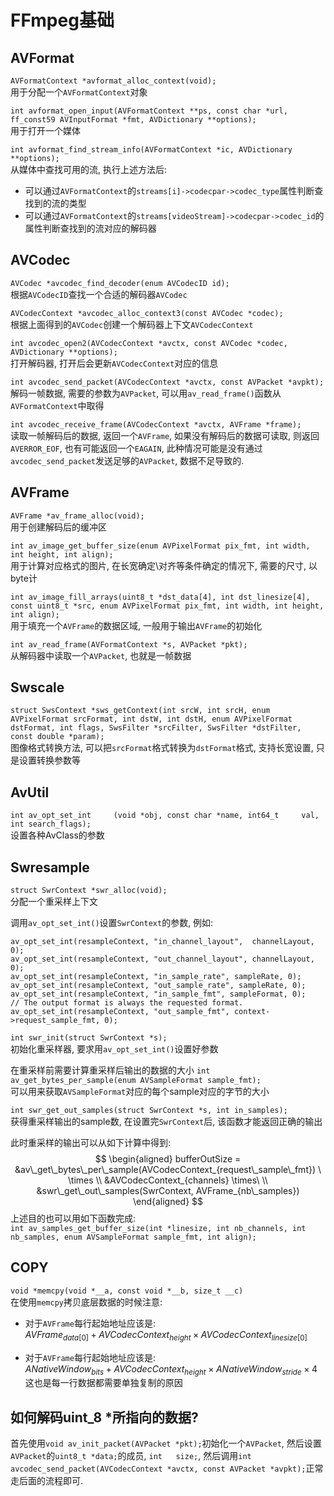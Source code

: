 # FFmpeg基础

## AVFormat
`AVFormatContext *avformat_alloc_context(void);`  
用于分配一个`AVFormatContext`对象  

`int avformat_open_input(AVFormatContext **ps, const char *url, ff_const59 AVInputFormat *fmt, AVDictionary **options);`  
用于打开一个媒体

`int avformat_find_stream_info(AVFormatContext *ic, AVDictionary **options);`  
从媒体中查找可用的流, 执行上述方法后:  
* 可以通过`AVFormatContext`的`streams[i]->codecpar->codec_type`属性判断查找到的流的类型
* 可以通过`AVFormatContext`的`streams[videoStream]->codecpar->codec_id`的属性判断查找到的流对应的解码器

## AVCodec
`AVCodec *avcodec_find_decoder(enum AVCodecID id);`  
根据`AVCodecID`查找一个合适的解码器`AVCodec`

`AVCodecContext *avcodec_alloc_context3(const AVCodec *codec);`  
根据上面得到的`AVCodec`创建一个解码器上下文`AVCodecContext`

`int avcodec_open2(AVCodecContext *avctx, const AVCodec *codec, AVDictionary **options);`  
打开解码器, 打开后会更新`AVCodecContext`对应的信息

`int avcodec_send_packet(AVCodecContext *avctx, const AVPacket *avpkt);`  
解码一帧数据, 需要的参数为`AVPacket`, 可以用`av_read_frame()`函数从`AVFormatContext`中取得

`int avcodec_receive_frame(AVCodecContext *avctx, AVFrame *frame);`  
读取一帧解码后的数据, 返回一个`AVFrame`, 如果没有解码后的数据可读取, 则返回`AVERROR_EOF`, 也有可能返回一个`EAGAIN`, 此种情况可能是没有通过`avcodec_send_packet`发送足够的`AVPacket`, 数据不足导致的.

## AVFrame
`AVFrame *av_frame_alloc(void);`  
用于创建解码后的缓冲区

`int av_image_get_buffer_size(enum AVPixelFormat pix_fmt, int width, int height, int align);`  
用于计算对应格式的图片, 在长宽确定\对齐等条件确定的情况下, 需要的尺寸, 以byte计

`int av_image_fill_arrays(uint8_t *dst_data[4], int dst_linesize[4],
                         const uint8_t *src,
                         enum AVPixelFormat pix_fmt, int width, int height, int align);`  
用于填充一个`AVFrame`的数据区域, 一般用于输出`AVFrame`的初始化

`int av_read_frame(AVFormatContext *s, AVPacket *pkt);`  
从解码器中读取一个`AVPacket`, 也就是一帧数据

## Swscale
`struct SwsContext *sws_getContext(int srcW, int srcH, enum AVPixelFormat srcFormat,
                                  int dstW, int dstH, enum AVPixelFormat dstFormat,
                                  int flags, SwsFilter *srcFilter,
                                  SwsFilter *dstFilter, const double *param);`  
图像格式转换方法, 可以把`srcFormat`格式转换为`dstFormat`格式, 支持长宽设置, 只是设置转换参数等

## AvUtil
`int av_opt_set_int     (void *obj, const char *name, int64_t     val, int search_flags);`  
设置各种AvClass的参数

## Swresample
`struct SwrContext *swr_alloc(void);`  
分配一个重采样上下文

调用`av_opt_set_int()`设置`SwrContext`的参数, 例如:
```
av_opt_set_int(resampleContext, "in_channel_layout",  channelLayout, 0);
av_opt_set_int(resampleContext, "out_channel_layout", channelLayout, 0);
av_opt_set_int(resampleContext, "in_sample_rate", sampleRate, 0);
av_opt_set_int(resampleContext, "out_sample_rate", sampleRate, 0);
av_opt_set_int(resampleContext, "in_sample_fmt", sampleFormat, 0);
// The output format is always the requested format.
av_opt_set_int(resampleContext, "out_sample_fmt", context->request_sample_fmt, 0);
```

`int swr_init(struct SwrContext *s);`  
初始化重采样器, 要求用`av_opt_set_int()`设置好参数

在重采样前需要计算重采样后输出的数据的大小
`int av_get_bytes_per_sample(enum AVSampleFormat sample_fmt);`  
可以用来获取`AVSampleFormat`对应的每个sample对应的字节的大小

`int swr_get_out_samples(struct SwrContext *s, int in_samples);`  
获得重采样输出的sample数, 在设置完`SwrContext`后, 该函数才能返回正确的输出

此时重采样的输出可以从如下计算中得到:
$$
\begin{aligned}
    bufferOutSize = &av\_get\_bytes\_per\_sample(AVCodecContext_{request\_sample\_fmt})  \ \times \\ 
    &AVCodecContext_{channels} \times\ \\
    &swr\_get\_out\_samples(SwrContext, AVFrame_{nb\_samples})
\end{aligned}
$$
上述目的也可以用如下函数完成:  
`int av_samples_get_buffer_size(int *linesize, int nb_channels, int nb_samples,
                               enum AVSampleFormat sample_fmt, int align);
`

## COPY
`void *memcpy(void *__a, const void *__b, size_t __c)`  
在使用`memcpy`拷贝底层数据的时候注意:
* 对于`AVFrame`每行起始地址应该是:  
  $AVFrame_{data[0]} + AVCodecContext_{height} \times AVCodecContext_{linesize[0]}$

* 对于`AVFrame`每行起始地址应该是:  
  $ANativeWindow_{bits} + AVCodecContext_{height} \times ANativeWindow_{stride} \times 4$
这也是每一行数据都需要单独复制的原因

## 如何解码uint_8 *所指向的数据?
首先使用`void av_init_packet(AVPacket *pkt);`初始化一个`AVPacket`, 然后设置`AVPacket`的`uint8_t *data;`的成员, `int   size;`, 然后调用`int avcodec_send_packet(AVCodecContext *avctx, const AVPacket *avpkt);`正常走后面的流程即可.
